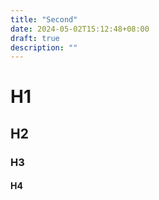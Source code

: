 ```yaml
---
title: "Second"
date: 2024-05-02T15:12:48+08:00
draft: true
description: ""
---
```


# H1
## H2
### H3
#### H4

